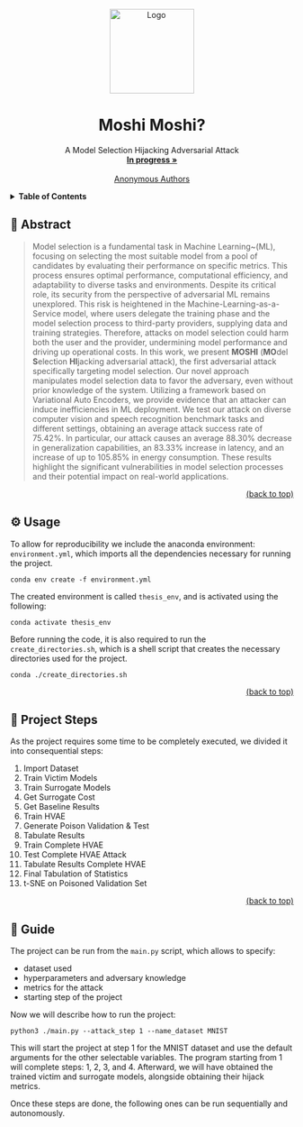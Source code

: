 <div id="top"></div>
<!-- PROJECT LOGO -->
<br />
<div align="center">
  <a href="https://github.com/pajola/MSHAA/tree/main">
    <img src="https://i.postimg.cc/GhxVZcYG/phone.png" alt="Logo" width="150" height="150">
  </a>

  <h1 align="center">Moshi Moshi?</h1>

  <p align="center">A Model Selection Hijacking Adversarial Attack
    <br />
    <a href="https://github.com/pajola/MSHAA/tree/main"><strong>In progress »</strong></a>
    <br />
    <br />
    <a href="https://github.com/pajola/MSHAA/tree/main">Anonymous Authors</a>
  </p>
</div>

<!-- TABLE OF CONTENTS -->
<details>
  <summary><strong>Table of Contents</strong></summary>
  <ol>
    <li>
      <a href="#abstract">Abstract</a>
    </li>
    <li>
      <a href="#usage">Usage</a>
    </li>
    <li>
      <a href="#project">Project Steps</a>
    </li>
    <li>
      <a href="#guide">Guide</a>
    </li>
  </ol>
</details>


<div id="abstract"></div>

## 🧩 Abstract

>Model selection is a fundamental task in Machine Learning~(ML), focusing on selecting the most suitable model from a pool of candidates by evaluating their performance on specific metrics. This process ensures optimal performance, computational efficiency, and adaptability to diverse tasks and environments. Despite its critical role, its security from the perspective of adversarial ML remains unexplored. This risk is heightened in the Machine-Learning-as-a-Service model, where users delegate the training phase and the model selection process to third-party providers, supplying data and training strategies. Therefore, attacks on model selection could harm both the user and the provider, undermining model performance and driving up operational costs. In this work, we present **MOSHI** (**MO**del **S**election **HI**jacking adversarial attack), the first adversarial attack specifically targeting model selection. Our novel approach manipulates model selection data to favor the adversary, even without prior knowledge of the system. Utilizing a framework based on Variational Auto Encoders, we provide evidence that an attacker can induce inefficiencies in ML deployment. We test our attack on diverse computer vision and speech recognition benchmark tasks and different settings, obtaining an average attack success rate of 75.42%. In particular, our attack causes an average 88.30% decrease in generalization capabilities, an 83.33% increase in latency, and an increase of up to 105.85% in energy consumption. These results highlight the significant vulnerabilities in model selection processes and their potential impact on real-world applications.

<p align="right"><a href="#top">(back to top)</a></p>
<div id="usage"></div>

## ⚙️ Usage

To allow for reproducibility we include the anaconda environment:
`environment.yml`, which imports all the dependencies necessary for running
the project.

```shell
conda env create -f environment.yml
```

The created environment is called `thesis_env`, and is activated using the
following:

``` shell
conda activate thesis_env
```

Before running the code, it is also required to run the
`create_directories.sh`, which is a shell script that creates the necessary
directories used for the project.

```shell
conda ./create_directories.sh
```

<p align="right"><a href="#top">(back to top)</a></p>
<div id="project"></div>

## 📃 Project Steps
As the project requires some time to be completely executed, we divided it
into consequential steps:
1. Import Dataset
2. Train Victim Models
3. Train Surrogate Models
4. Get Surrogate Cost
5. Get Baseline Results
6. Train HVAE
7. Generate Poison Validation & Test
8. Tabulate Results
9. Train Complete HVAE
10. Test Complete HVAE Attack
11. Tabulate Results Complete HVAE
12. Final Tabulation of Statistics
13. t-SNE on Poisoned Validation Set

<p align="right"><a href="#top">(back to top)</a></p>
<div id="guide"></div>

## 🎯 Guide
The project can be run from the `main.py` script, which allows to specify:
 - dataset used
 - hyperparameters and adversary knowledge
 - metrics for the attack
 - starting step of the project

Now we will describe how to run the project:

```shell
python3 ./main.py --attack_step 1 --name_dataset MNIST
```

This will start the project at step 1 for the MNIST dataset and use the
default arguments for the other selectable variables.
The program starting from 1 will complete steps: 1, 2, 3, and 4.
Afterward, we will have obtained the trained victim and surrogate models,
alongside obtaining their hijack metrics.

Once these steps are done, the following ones can be run sequentially
and autonomously.